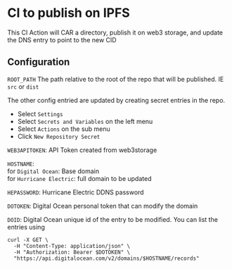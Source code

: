 # CI to publish on IPFS

This CI Action will CAR a directory, publish it on web3 storage, and update the DNS entry to point to the new CID


## Configuration

`ROOT_PATH` The path relative to the root of the repo that will be published. IE `src` or `dist`  


The other config entried are updated by creating secret entries in the repo. 

- Select `Settings`
- Select `Secrets and Variables` on the left menu
- Select `Actions` on the sub menu
- Click `New Repository Secret`


`WEB3APITOKEN`: API Token created from web3storage


`HOSTNAME`:  
for `Digital Ocean`: Base domain  
for `Hurricane Electric`: full domain to be updated  

`HEPASSWORD`: Hurricane Electric DDNS password

`DOTOKEN`: Digital Ocean personal token that can modify the domain

`DOID`: Digital Ocean unique id of the entry to be modified.  You can list the entries using
```
curl -X GET \
  -H "Content-Type: application/json" \
  -H "Authorization: Bearer $DOTOKEN" \
  "https://api.digitalocean.com/v2/domains/$HOSTNAME/records"
```
